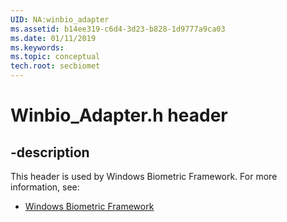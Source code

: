 ```yaml
---
UID: NA:winbio_adapter
ms.assetid: b14ee319-c6d4-3d23-b828-1d9777a9ca03
ms.date: 01/11/2019
ms.keywords: 
ms.topic: conceptual
tech.root: secbiomet
---
```


# Winbio_Adapter.h header


## -description


This header is used by Windows Biometric Framework. For more information, see:

- [Windows Biometric Framework](../_secbiomet/index.md)

